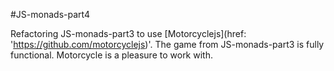 #JS-monads-part4

Refactoring JS-monads-part3 to use [Motorcyclejs](href: 'https://github.com/motorcyclejs)'. The game from JS-monads-part3 is fully functional. Motorcycle is a pleasure to work with.
